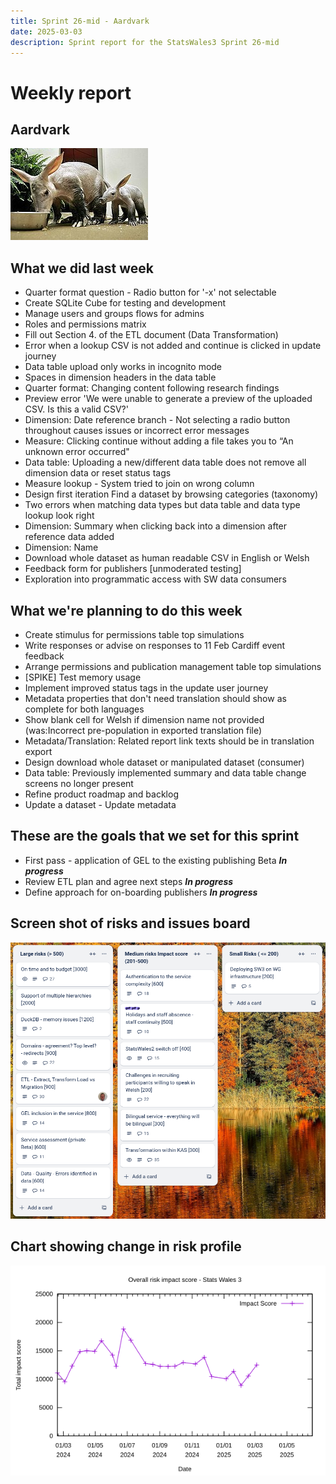 ```yaml
---
title: Sprint 26-mid - Aardvark 
date: 2025-03-03
description: Sprint report for the StatsWales3 Sprint 26-mid 
---
```


Weekly report
=============

Aardvark
------------------------------

![Aardvark](aadvark2.jpg)

What we did last week
------------------------

- Quarter format question - Radio button for '-x' not selectable
- Create SQLite Cube for testing and development
- Manage users and groups flows for admins
- Roles and permissions matrix
- Fill out Section 4. of the ETL document (Data Transformation)
- Error when a lookup CSV is not added and continue is clicked in update journey
- Data table upload only works in incognito mode
- Spaces in dimension headers in the data table
- Quarter format: Changing content following research findings
- Preview error 'We were unable to generate a preview of the uploaded CSV. Is this a valid CSV?'
- Dimension: Date reference branch - Not selecting a radio button throughout causes issues or incorrect error messages
- Measure: Clicking continue without adding a file takes you to “An unknown error occurred"
- Data table: Uploading a new/different data table does not remove all dimension data or reset status tags
- Measure lookup - System tried to join on wrong column
- Design first iteration Find a dataset by browsing categories (taxonomy)
- Two errors when matching data types but data table and data type lookup look right
- Dimension: Summary when clicking back into a dimension after reference data added
- Dimension: Name
- Download whole dataset as human readable CSV in English or Welsh
- Feedback form for publishers [unmoderated testing]
- Exploration into programmatic access with SW data consumers


What we're planning to do this week
-----------------------------------

- Create stimulus for permissions table top simulations
- Write responses or advise on responses to 11 Feb Cardiff event feedback
- Arrange permissions and publication management table top simulations
- [SPIKE] Test memory usage
- Implement improved status tags in the update user journey
- Metadata properties that don't need translation should show as complete for both languages
- Show blank cell for Welsh if dimension name not provided (was:Incorrect pre-population in exported translation file)
- Metadata/Translation: Related report link texts should be in translation export
- Design download whole dataset or manipulated dataset (consumer)
- Data table: Previously implemented summary and data table change screens no longer present
- Refine product roadmap and backlog
- Update a dataset - Update metadata

These are the goals that we set for this sprint
-----------------------------------------------

- First pass - application of GEL to the existing publishing Beta <span class="badge bg-info">_**In progress**_</span>
- Review ETL plan and agree next steps <span class="badge bg-info">_**In progress**_</span>
- Define approach for on-boarding publishers <span class="badge bg-info">_**In progress**_</span>

Screen shot of risks and issues board
-------------------------------------

![Screenshot of risks and issues board](RisksBoard20250305.png)

Chart showing change in risk profile
------------------------------------

![Chart showing change in risk profile](riskImpact20250305.png)

